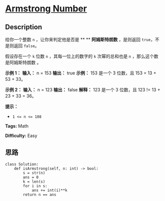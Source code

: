 # [Armstrong Number][title]

## Description

给你一个整数 `n` ，让你来判定他是否是 ** ** **阿姆斯特朗数** ，是则返回 `true`，不是则返回 `false`。

假设存在一个 `k` 位数 `n` ，其每一位上的数字的 `k` 次幂的总和也是 `n` ，那么这个数是阿姆斯特朗数 。



**示例 1：**
            **输入：** n = 153    **输出：** true    **示例：**    153 是一个 3 位数，且 153 = 13 + 53 + 33。    

**示例 2：**
            **输入：** n = 123    **输出：** false    **解释：** 123 是一个 3 位数，且 123 != 13 + 23 + 33 = 36。    



**提示：**

  * `1 <= n <= 108`


**Tags:** Math

**Difficulty:** Easy

## 思路

``` python3
class Solution:
    def isArmstrong(self, n: int) -> bool:
        s = str(n)
        ans = 0
        k = len(s)
        for i in s:
            ans += int(i)**k
        return n == ans

```

[title]: https://leetcode-cn.com/problems/armstrong-number

